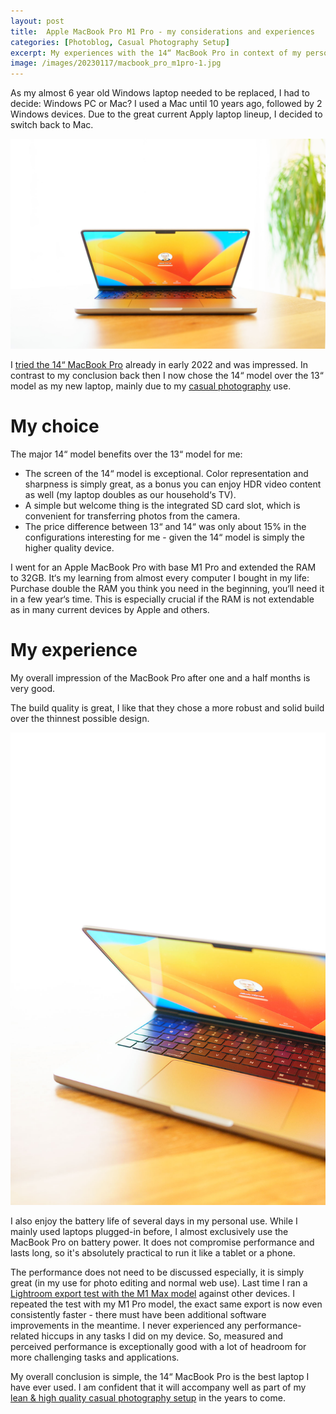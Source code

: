 ```yaml
---
layout: post
title:  Apple MacBook Pro M1 Pro - my considerations and experiences
categories: [Photoblog, Casual Photography Setup]
excerpt: My experiences with the 14“ MacBook Pro in context of my personal and casual photography use.
image: /images/20230117/macbook_pro_m1pro-1.jpg
---
```


As my almost 6 year old Windows laptop needed to be replaced, I had to decide: Windows PC or Mac? I used a Mac until 10 years ago, followed by 2 Windows devices. Due to the great current Apply laptop lineup, I decided to switch back to Mac.

![MacBook Pro M1 Pro](../images/20230117/macbook_pro_m1pro-1.jpg)

I [tried the 14“ MacBook Pro](../apple_macbook_pro_m1max_a_casual_photographers_view) already in early 2022 and was impressed. In contrast to my conclusion back then I now chose the 14“ model over the 13“ model as my new laptop, mainly due to my [casual photography](../leanest_highest_quality_casual_photography_setup) use.

# My choice

The major 14“ model benefits over the 13“ model for me:

- The screen of the 14“ model is exceptional. Color representation and sharpness is simply great, as a bonus you can enjoy HDR video content as well (my laptop doubles as our household‘s TV).
- A simple but welcome thing is the integrated SD card slot, which is convenient for transferring photos from the camera.
- The price difference between 13“ and 14“ was only about 15% in the configurations interesting for me - given the 14“ model is simply the higher quality device.

I went for an Apple MacBook Pro with base M1 Pro and extended the RAM to 32GB. It‘s my learning from almost every computer I bought in my life: Purchase double the RAM you think you need in the beginning, you‘ll need it in a few year‘s time. This is especially crucial if the RAM is not extendable as in many current devices by Apple and others.

# My experience

My overall impression of the MacBook Pro after one and a half months is very good.

The build quality is great, I like that they chose a more robust and solid build over the thinnest possible design.

![MacBook Pro M1 Pro](../images/20230117/macbook_pro_m1pro-2.jpg)

I also enjoy the battery life of several days in my personal use. While I mainly used laptops plugged-in before, I almost exclusively use the MacBook Pro on battery power. It does not compromise performance and lasts long, so it's  absolutely practical to run it like a tablet or a phone.

The performance does not need to be discussed especially, it is simply great (in my use for photo editing and normal web use). Last time I ran a [Lightroom export test with the M1 Max model](../apple_macbook_pro_m1max_a_casual_photographers_view) against other devices. I repeated the test with my M1 Pro model, the exact same export is now even consistently faster - there must have been additional software improvements in the meantime.
I never experienced any performance-related hiccups in any tasks I did on my device. So, measured and perceived performance is exceptionally good with a lot of headroom for more challenging tasks and applications.

My overall conclusion is simple, the 14“ MacBook Pro is the best laptop I have ever used. I am confident that it will accompany well as part of my [lean & high quality casual photography setup](../leanest_highest_quality_casual_photography_setup/) in the years to come.
